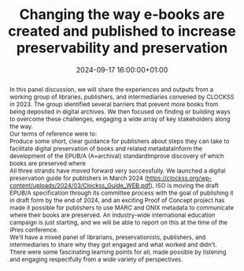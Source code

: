 ---
abstract: "In this panel discussion, we will share the experiences and outputs from
  a working group of libraries, publishers, and intermediaries convened by CLOCKSS
  in 2023. The group identified several barriers that prevent more books from being
  deposited in digital archives. We then focused on finding or building ways to overcome
  these challenges, engaging a wide array of key stakeholders along the way.\n\nOur
  terms of reference were to:\n\n 1. Produce some short, clear guidance for publishers
  about steps they can take to facilitate digital preservation of books and related
  metadata\n \n 2. Inform the development of the EPUB/A (A=archival) standard\n\n
  3. Improve discovery of which books are preserved where\n\nAll three strands have
  moved forward very successfully. We launched a digital preservation guide for publishers
  in March 2024 (https://clockss.org/wp-content/uploads/2024/03/Clockss_Guide_WEB.pdf),
  ISO is moving the draft EPUB/A specification through its committee process with
  the goal of publishing it in draft form by the end of 2024, and an exciting Proof
  of Concept project has made it possible for publishers to use MARC and ONIX metadata
  to communicate where their books are preserved. An industry-wide international education
  campaign is just starting, and we will be able to report on this at the time of
  the iPres conference.\n\nWe'll have a mixed panel of librarians, preservationists,
  publishers, and intermediaries to share why they got engaged and what worked and
  didn't. There were some fascinating learning points for all, made possible by listening
  and engaging respectfully from a wide variety of perspectives."
creators:
- Alicia Wise
- Claire Holloway
- Clare Hodder
- David Cirella
- Dennis Shannon
- Euan Cochrane
- Gareth Cole
- Graham Bell
- James Philpotts
- Lynette Owen
- Matt Garrish
- Neil Jefferies
- Rebecca Cook
- Roxanne Missingham
- Ruth Jones
- Sarah Fricker
- Sylvia Pegg
- Thib Guicherd-Callin
- Tzivya Siegman
- Wendy Reid
date: 2024-09-17 16:00:00+01:00
document_url: null
grand_parent: iPRES
institutions: []
keywords:
- approaches to preservation
- scaling up
landing_page_url: ''
language: eng
layout: publication
license: Creative Commons Attribution 4.0 (CC-BY-4.0)
notes_url: https://docs.google.com/document/d/1i2ShWBaYzmV40wNxtwDicNe-GQ175UUCG3d8UwGMAcM/edit#heading=h.aar4tupij1po
parent: iPRES 2024
publication_type: panel
size: null
slides_url: ''
source_name: iPRES
stream_url: https://www.archief.vlaanderen.be/archief/records/dossiers/5acb210228ce4315ae650812d056a482329eb83ed2dc42398a51505dc153be81/documents/95865e17157e40d1b3947dd335e3fe715db4d3dd8b4b4c47bc17ba880d15dd38
title: Changing the way e-books are created and published to increase preservability
  and preservation
year: 2024
---